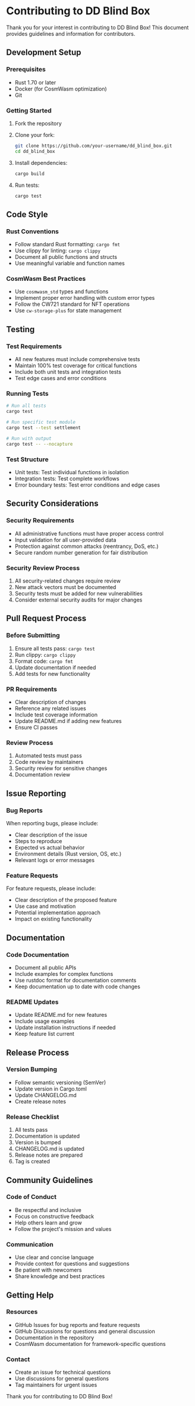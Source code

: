 # Contributing to DD Blind Box

Thank you for your interest in contributing to DD Blind Box! This document provides guidelines and information for contributors.

## Development Setup

### Prerequisites

- Rust 1.70 or later
- Docker (for CosmWasm optimization)
- Git

### Getting Started

1. Fork the repository
2. Clone your fork:
   ```bash
   git clone https://github.com/your-username/dd_blind_box.git
   cd dd_blind_box
   ```

3. Install dependencies:
   ```bash
   cargo build
   ```

4. Run tests:
   ```bash
   cargo test
   ```

## Code Style

### Rust Conventions

- Follow standard Rust formatting: `cargo fmt`
- Use clippy for linting: `cargo clippy`
- Document all public functions and structs
- Use meaningful variable and function names

### CosmWasm Best Practices

- Use `cosmwasm_std` types and functions
- Implement proper error handling with custom error types
- Follow the CW721 standard for NFT operations
- Use `cw-storage-plus` for state management

## Testing

### Test Requirements

- All new features must include comprehensive tests
- Maintain 100% test coverage for critical functions
- Include both unit tests and integration tests
- Test edge cases and error conditions

### Running Tests

```bash
# Run all tests
cargo test

# Run specific test module
cargo test --test settlement

# Run with output
cargo test -- --nocapture
```

### Test Structure

- Unit tests: Test individual functions in isolation
- Integration tests: Test complete workflows
- Error boundary tests: Test error conditions and edge cases

## Security Considerations

### Security Requirements

- All administrative functions must have proper access control
- Input validation for all user-provided data
- Protection against common attacks (reentrancy, DoS, etc.)
- Secure random number generation for fair distribution

### Security Review Process

1. All security-related changes require review
2. New attack vectors must be documented
3. Security tests must be added for new vulnerabilities
4. Consider external security audits for major changes

## Pull Request Process

### Before Submitting

1. Ensure all tests pass: `cargo test`
2. Run clippy: `cargo clippy`
3. Format code: `cargo fmt`
4. Update documentation if needed
5. Add tests for new functionality

### PR Requirements

- Clear description of changes
- Reference any related issues
- Include test coverage information
- Update README.md if adding new features
- Ensure CI passes

### Review Process

1. Automated tests must pass
2. Code review by maintainers
3. Security review for sensitive changes
4. Documentation review

## Issue Reporting

### Bug Reports

When reporting bugs, please include:

- Clear description of the issue
- Steps to reproduce
- Expected vs actual behavior
- Environment details (Rust version, OS, etc.)
- Relevant logs or error messages

### Feature Requests

For feature requests, please include:

- Clear description of the proposed feature
- Use case and motivation
- Potential implementation approach
- Impact on existing functionality

## Documentation

### Code Documentation

- Document all public APIs
- Include examples for complex functions
- Use rustdoc format for documentation comments
- Keep documentation up to date with code changes

### README Updates

- Update README.md for new features
- Include usage examples
- Update installation instructions if needed
- Keep feature list current

## Release Process

### Version Bumping

- Follow semantic versioning (SemVer)
- Update version in Cargo.toml
- Update CHANGELOG.md
- Create release notes

### Release Checklist

1. All tests pass
2. Documentation is updated
3. Version is bumped
4. CHANGELOG.md is updated
5. Release notes are prepared
6. Tag is created

## Community Guidelines

### Code of Conduct

- Be respectful and inclusive
- Focus on constructive feedback
- Help others learn and grow
- Follow the project's mission and values

### Communication

- Use clear and concise language
- Provide context for questions and suggestions
- Be patient with newcomers
- Share knowledge and best practices

## Getting Help

### Resources

- GitHub Issues for bug reports and feature requests
- GitHub Discussions for questions and general discussion
- Documentation in the repository
- CosmWasm documentation for framework-specific questions

### Contact

- Create an issue for technical questions
- Use discussions for general questions
- Tag maintainers for urgent issues

Thank you for contributing to DD Blind Box!
